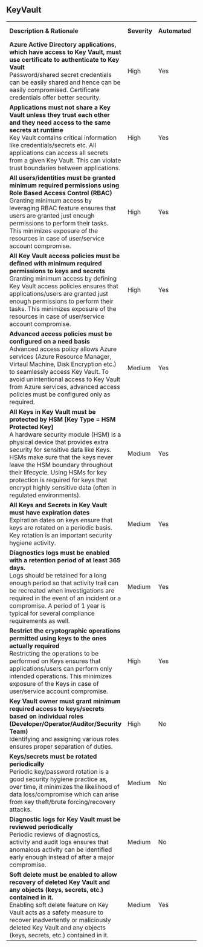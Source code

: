 ﻿<H2>KeyVault</H2><table><tr><th align="left">Description & Rationale</th><th align="left">Severity</th><th align="left">Automated</th><th align="left">Fix Script</th></tr><tr><td><b>Azure Active Directory applications, which have access to Key Vault, must use certificate to authenticate to Key Vault</b><br/>Password/shared secret credentials can be easily shared and hence can be easily compromised. Certificate credentials offer better security.</td><td>High</td><td>Yes</td><td>No</td></tr><tr><td><b>Applications must not share a Key Vault unless they trust each other and they need access to the same secrets at runtime</b><br/>Key Vault contains critical information like credentials/secrets etc. All applications can access all secrets from a given Key Vault. This can violate trust boundaries between applications.</td><td>High</td><td>Yes</td><td>No</td></tr><tr><td><b>All users/identities must be granted minimum required permissions using Role Based Access Control (RBAC)</b><br/>Granting minimum access by leveraging RBAC feature ensures that users are granted just enough permissions to perform their tasks. This minimizes exposure of the resources in case of user/service account compromise.</td><td>High</td><td>Yes</td><td>No</td></tr><tr><td><b>All Key Vault access policies must be defined with minimum required permissions to keys and secrets</b><br/>Granting minimum access by defining Key Vault access policies ensures that applications/users are granted just enough permissions to perform their tasks. This minimizes exposure of the resources in case of user/service account compromise.</td><td>High</td><td>Yes</td><td>No</td></tr><tr><td><b>Advanced access policies must be configured on a need basis</b><br/>Advanced access policy allows Azure services (Azure Resource Manager, Virtaul Machine, Disk Encryption etc.) to seamlessly access Key Vault. To avoid unintentional access to Key Vault from Azure services, advanced access policies must be configured only as required.</td><td>Medium</td><td>Yes</td><td>No</td></tr><tr><td><b>All Keys in Key Vault must be protected by HSM [Key Type = HSM Protected Key]</b><br/>A hardware security module (HSM) is a physical device that provides extra security for sensitive data like Keys. HSMs make sure that the keys never leave the HSM boundary throughout their lifecycle. Using HSMs for key protection is required for keys that encrypt highly sensitive data (often in regulated environments).</td><td>Medium</td><td>Yes</td><td>No</td></tr><tr><td><b>All Keys and Secrets in Key Vault must have expiration dates</b><br/>Expiration dates on keys ensure that keys are rotated on a periodic basis. Key rotation is an important security hygiene activity.</td><td>Medium</td><td>Yes</td><td>No</td></tr><tr><td><b>Diagnostics logs must be enabled with a retention period of at least 365 days.</b><br/>Logs should be retained for a long enough period so that activity trail can be recreated when investigations are required in the event of an incident or a compromise. A period of 1 year is typical for several compliance requirements as well.</td><td>Medium</td><td>Yes</td><td>No</td></tr><tr><td><b>Restrict the cryptographic operations permitted using keys to the ones actually required</b><br/>Restricting the operations to be performed on Keys ensures that applications/users can perform only intended operations. This minimizes exposure of the Keys in case of user/service account compromise.</td><td>High</td><td>Yes</td><td>No</td></tr><tr><td><b>Key Vault owner must grant minimum required access to keys/secrets based on individual roles (Developer/Operator/Auditor/Security Team)</b><br/>Identifying and assigning various roles ensures proper separation of duties.</td><td>High</td><td>No</td><td>No</td></tr><tr><td><b>Keys/secrets must be rotated periodically</b><br/>Periodic key/password rotation is a good security hygiene practice as, over time, it minimizes the likelihood of data loss/compromise which can arise from key theft/brute forcing/recovery attacks.</td><td>Medium</td><td>No</td><td>No</td></tr><tr><td><b>Diagnostic logs for Key Vault must be reviewed periodically</b><br/>Periodic reviews of diagnostics, activity and audit logs ensures that anomalous activity can be identified early enough instead of after a major compromise.</td><td>Medium</td><td>No</td><td>No</td></tr><tr><td><b>Soft delete must be enabled to allow recovery of deleted Key Vault and any objects (keys, secrets, etc.) contained in it.</b></br>Enabling soft delete feature on Key Vault acts as a safety measure to recover inadvertently or maliciously deleted Key Vault and any objects (keys, secrets, etc.) contained in it.</td><td>Medium</td><td>Yes</td><td>No</td></tr></table>
